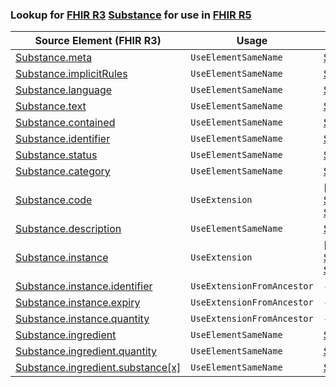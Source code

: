 ### Lookup for [FHIR R3](https://hl7.org/fhir/STU3/) [Substance](https://hl7.org/fhir/STU3/Substance.html) for use in [FHIR R5](https://hl7.org/fhir/R5/)

| Source Element (FHIR R3) | Usage | Target |
| -------------- | ----- | ------ |
| [Substance.meta](https://hl7.org/fhir/STU3/Substance.html#resource) | `UseElementSameName` | [Substance.meta](https://hl7.org/fhir/R5/Substance.html#resource) |
| [Substance.implicitRules](https://hl7.org/fhir/STU3/Substance.html#resource) | `UseElementSameName` | [Substance.implicitRules](https://hl7.org/fhir/R5/Substance.html#resource) |
| [Substance.language](https://hl7.org/fhir/STU3/Substance.html#resource) | `UseElementSameName` | [Substance.language](https://hl7.org/fhir/R5/Substance.html#resource) |
| [Substance.text](https://hl7.org/fhir/STU3/Substance.html#resource) | `UseElementSameName` | [Substance.text](https://hl7.org/fhir/R5/Substance.html#resource) |
| [Substance.contained](https://hl7.org/fhir/STU3/Substance.html#resource) | `UseElementSameName` | [Substance.contained](https://hl7.org/fhir/R5/Substance.html#resource) |
| [Substance.identifier](https://hl7.org/fhir/STU3/Substance.html#resource) | `UseElementSameName` | [Substance.identifier](https://hl7.org/fhir/R5/Substance.html#resource) |
| [Substance.status](https://hl7.org/fhir/STU3/Substance.html#resource) | `UseElementSameName` | [Substance.status](https://hl7.org/fhir/R5/Substance.html#resource) |
| [Substance.category](https://hl7.org/fhir/STU3/Substance.html#resource) | `UseElementSameName` | [Substance.category](https://hl7.org/fhir/R5/Substance.html#resource) |
| [Substance.code](https://hl7.org/fhir/STU3/Substance.html#resource) | `UseExtension` | [http://hl7.org/fhir/3.0/StructureDefinition/extension-Substance.code](StructureDefinition-ext-R3-Substance.code.html) |
| [Substance.description](https://hl7.org/fhir/STU3/Substance.html#resource) | `UseElementSameName` | [Substance.description](https://hl7.org/fhir/R5/Substance.html#resource) |
| [Substance.instance](https://hl7.org/fhir/STU3/Substance.html#resource) | `UseExtension` | [http://hl7.org/fhir/3.0/StructureDefinition/extension-Substance.instance](StructureDefinition-ext-R3-Substance.instance.html) |
| [Substance.instance.identifier](https://hl7.org/fhir/STU3/Substance.html#resource) | `UseExtensionFromAncestor` | - |
| [Substance.instance.expiry](https://hl7.org/fhir/STU3/Substance.html#resource) | `UseExtensionFromAncestor` | - |
| [Substance.instance.quantity](https://hl7.org/fhir/STU3/Substance.html#resource) | `UseExtensionFromAncestor` | - |
| [Substance.ingredient](https://hl7.org/fhir/STU3/Substance.html#resource) | `UseElementSameName` | [Substance.ingredient](https://hl7.org/fhir/R5/Substance.html#resource) |
| [Substance.ingredient.quantity](https://hl7.org/fhir/STU3/Substance.html#resource) | `UseElementSameName` | [Substance.ingredient.quantity](https://hl7.org/fhir/R5/Substance.html#resource) |
| [Substance.ingredient.substance[x]](https://hl7.org/fhir/STU3/Substance.html#resource) | `UseElementSameName` | [Substance.ingredient.substance[x]](https://hl7.org/fhir/R5/Substance.html#resource) |
